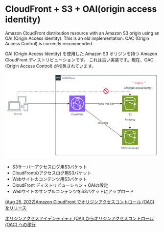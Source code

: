 # CloudFront + S3 + OAI(origin access identity)

Amazon CloudFront distribution resource with an Amazon S3 origin using an OAI (Origin Access Identity).
This is an old implementation. OAC (Origin Access Control) is currently recommended.

OAI (Origin Access Identity) を使用した Amazon S3 オリジンを持つ Amazon CloudFront ディストリビューションです。
これは古い実装です。現在、OAC (Origin Access Control) が推奨されています。

![overview](overview.png)

- S3サーバーアクセスログ用S3バケット
- CloudFrontのアクセスログ用S3バケット
- Webサイトのコンテンツ用S3バケット
- CloudFront ディストリビューション + OAIの設定
- WebサイトのサンプルコンテンツをS3バケットにアップロード

[(Aug 25, 2022)Amazon CloudFront でオリジンアクセスコントロール (OAC) をリリース](https://aws.amazon.com/jp/about-aws/whats-new/2022/08/amazon-cloudfront-origin-access-control/)

[オリジンアクセスアイデンティティ (OAI) からオリジンアクセスコントロール (OAC) への移行](https://docs.aws.amazon.com/ja_jp/AmazonCloudFront/latest/DeveloperGuide/private-content-restricting-access-to-s3.html#migrate-from-oai-to-oac)
